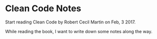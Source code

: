 # Clean Code Notes

Start reading Clean Code by Robert Cecil Martin on Feb, 3 2017.

While reading the book, I want to write down some notes along the way.

